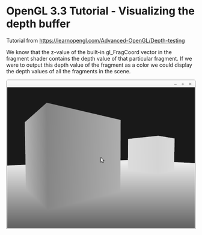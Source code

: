 # OpenGL 3.3 Tutorial - Visualizing the depth buffer

Tutorial from https://learnopengl.com/Advanced-OpenGL/Depth-testing

We know that the z-value of the built-in gl_FragCoord vector in the fragment shader contains the depth value of that particular fragment.
If we were to output this depth value of the fragment as a color we could display the depth values of all the fragments in the scene.

![alt text](https://github.com/tapin13/openGL-3-3-examples/blob/master/tutorialXIV2_deep_testing_visualization/Screenshot.png)

